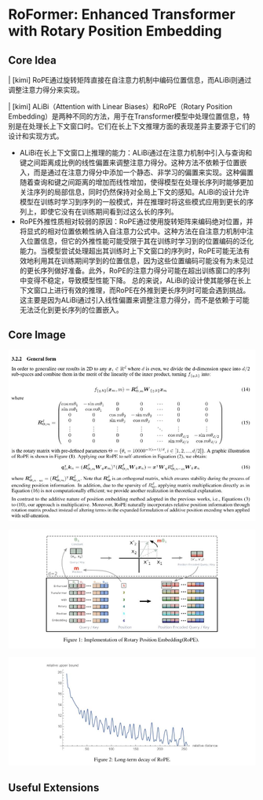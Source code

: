 # RoFormer: Enhanced Transformer with Rotary Position Embedding

## Core Idea
| [kimi] RoPE通过旋转矩阵直接在自注意力机制中编码位置信息，而ALiBi则通过调整注意力得分来实现。

| [kimi] ALiBi（Attention with Linear Biases）和RoPE（Rotary Position Embedding）是两种不同的方法，用于在Transformer模型中处理位置信息，特别是在处理长上下文窗口时。它们在长上下文推理方面的表现差异主要源于它们的设计和实现方式。
- ALiBi在长上下文窗口上推理的能力：ALiBi通过在注意力机制中引入与查询和键之间距离成比例的线性偏置来调整注意力得分。这种方法不依赖于位置嵌入，而是通过在注意力得分中添加一个静态、非学习的偏置来实现。这种偏置随着查询和键之间距离的增加而线性增加，使得模型在处理长序列时能够更加关注序列的局部信息，同时仍然保持对全局上下文的感知。ALiBi的设计允许模型在训练时学习到序列的一般模式，并在推理时将这些模式应用到更长的序列上，即使它没有在训练期间看到过这么长的序列。
- RoPE外推性质相对较弱的原因：RoPE通过使用旋转矩阵来编码绝对位置，并将显式的相对位置依赖性纳入自注意力公式中。这种方法在自注意力机制中注入位置信息，但它的外推性能可能受限于其在训练时学习到的位置编码的泛化能力。当模型尝试处理超出其训练时上下文窗口的序列时，RoPE可能无法有效地利用其在训练期间学到的位置信息，因为这些位置编码可能没有为未见过的更长序列做好准备。此外，RoPE的注意力得分可能在超出训练窗口的序列中变得不稳定，导致模型性能下降。
总的来说，ALiBi的设计使其能够在长上下文窗口上进行有效的推理，而RoPE在外推到更长序列时可能会遇到挑战。这主要是因为ALiBi通过引入线性偏置来调整注意力得分，而不是依赖于可能无法泛化到更长序列的位置嵌入。

## Core Image
![3.2.2](3.2.2.JPG)

![Figure 1](fig.1.JPG)

![Figure 2](fig.2.JPG)

## Useful Extensions